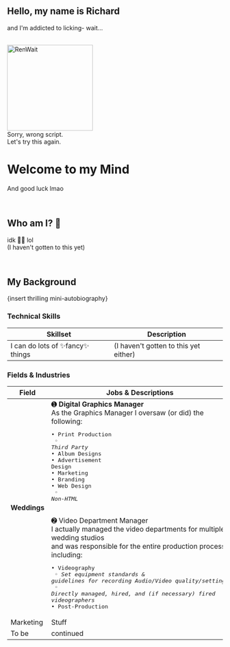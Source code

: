 ## Hello, my name is Richard

and I'm addicted to licking- wait...

<br />
<img 	src="https://bit.ly/RenWait-Parchment"
		width="200px"
		alt="RenWait"/>

<br >
Sorry, wrong script.<br />
Let's try this again.

<br >

# Welcome to my Mind

And good luck lmao

<br />

## Who am I? 🤔

idk 🤷‍♂️ lol<br />(I haven't gotten to this yet)

<br />

## My Background

{insert thrilling mini-autobiography}


### Technical Skills

| Skillset | Description |
|----------|-------------|
| I can do lots of ✨fancy✨ things | (I haven't gotten to this yet either) |


### Fields & Industries

| __Field__ | __Jobs & Descriptions__ |
|-----------|-----------------------|
| __Weddings__ 	| ➊ __Digital Graphics Manager__<br />As the Graphics Manager I oversaw (or did) the following:<pre>• Print Production<br />   ◦ *Third Party*<br />• Album Designs<br />• Advertisement Design<br />• Marketing<br />• Branding<br />• Web Design<br />   ◦ *Non-HTML*</pre><br /> 	➋ Video Department Manager<br /> 	I actually managed the video departments for multiple wedding studios<br />and was responsible for the entire production process, including:<pre>• Videography<br />   ◦ *Set equipment standards & guidelines for recording Audio/Video quality/settings*<br />   ◦ *Directly managed, hired, and (if necessary) fired videographers*<br />• Post-Production   </pre> |
| Marketing | Stuff | 
| To be | continued | 


